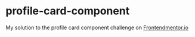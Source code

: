 # profile-card-component
My solution to the profile card component challenge on [Frontendmentor.io](https://www.frontendmentor.io/challenges/profile-card-component-cfArpWshJ/hub/profile-card-component-XJqvSnl4m)
